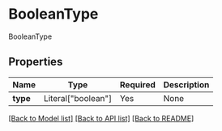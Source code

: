 # BooleanType

BooleanType

## Properties
| Name | Type | Required | Description |
| ------------ | ------------- | ------------- | ------------- |
**type** | Literal["boolean"] | Yes | None |


[[Back to Model list]](../../../README.md#models-v1-link) [[Back to API list]](../../README.md#documentation-for-api-endpoints) [[Back to README]](../../README.md)
